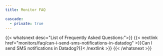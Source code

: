 ```yaml
---
title: Monitor FAQ

cascade:
  - private: true
---
```


{{< whatsnext desc="List of Frequently Asked Questions:">}}
    {{< nextlink href="monitors/faq/can-i-send-sms-notifications-in-datadog" >}}Can I send SMS notifications in Datadog?{{< /nextlink >}}
{{< /whatsnext >}}
